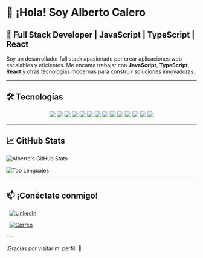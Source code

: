 # 👋 ¡Hola! Soy Alberto Calero
 
## 🚀 Full Stack Developer | JavaScript | TypeScript | React

Soy un desarrollador full stack apasionado por crear aplicaciones web escalables y eficientes. Me encanta trabajar con **JavaScript**, **TypeScript**, **React** y otras tecnologías modernas para construir soluciones innovadoras.
 
--- 

## 🛠 Tecnologías
 
<p align="center">
  <img src="https://img.shields.io/badge/-JavaScript-F7DF1E?style=for-the-badge&logo=javascript&logoColor=black" />
  <img src="https://img.shields.io/badge/-TypeScript-3178C6?style=for-the-badge&logo=typescript&logoColor=white" />
  <img src="https://img.shields.io/badge/-React-61DAFB?style=for-the-badge&logo=react&logoColor=black" />
  <img src="https://img.shields.io/badge/-Node.js-339933?style=for-the-badge&logo=node.js&logoColor=white" />
  <img src="https://img.shields.io/badge/-Express.js-000000?style=for-the-badge&logo=express&logoColor=white" />
  <img src="https://img.shields.io/badge/-MongoDB-47A248?style=for-the-badge&logo=mongodb&logoColor=white" />
  <img src="https://img.shields.io/badge/-SQL-003B57?style=for-the-badge&logo=mysql&logoColor=white" />
  <img src="https://img.shields.io/badge/-Redux-764ABC?style=for-the-badge&logo=redux&logoColor=white" />
  <img src="https://img.shields.io/badge/-Testing-15C213?style=for-the-badge&logo=testing-library&logoColor=white" />
  <img src="https://img.shields.io/badge/-HTML5-E34F26?style=for-the-badge&logo=html5&logoColor=white" />
  <img src="https://img.shields.io/badge/-CSS3-1572B6?style=for-the-badge&logo=css3&logoColor=white" />
  <img src="https://img.shields.io/badge/-Sass-CC6699?style=for-the-badge&logo=sass&logoColor=white" />
  <img src="https://img.shields.io/badge/-Styled%20Components-DB7093?style=for-the-badge&logo=styled-components&logoColor=white" />
  <img src="https://img.shields.io/badge/-Laravel-FF2D20?style=for-the-badge&logo=laravel&logoColor=white" /> <p align="center">
</p>
 
---

## 📈 GitHub Stats

![Alberto's GitHub Stats](https://github-readme-stats.vercel.app/api?username=albertocalerocastillo&show_icons=true&theme=radical)

![Top Lenguajes](https://github-readme-stats.vercel.app/api/top-langs/?username=albertocalerocastillo&layout=compact&theme=radical)

---

## 📫 ¡Conéctate conmigo!



<p align="center">

  [![LinkedIn](https://img.shields.io/badge/-LinkedIn-0077B5?style=flat&logo=linkedin&logoColor=white)](https://www.linkedin.com/in/alberto-calero-castillo-405373257/)

 

  [![Correo](https://img.shields.io/badge/-Email-D14836?style=flat&logo=gmail&logoColor=white)](mailto:albertocctrabajo@gmail.com)

</p>
---

¡Gracias por visitar mi perfil! 🚀
